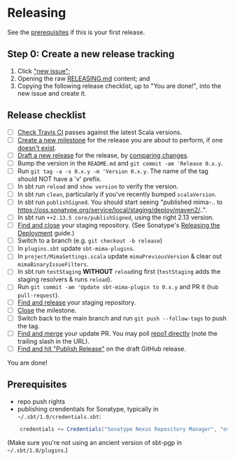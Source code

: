 # Releasing

See the [prerequisites](#prerequisites) if this is your first release.

## Step 0: Create a new release tracking

1. Click ["new issue"][issues/new];
2. Opening the raw [RELEASING.md][] content; and
3. Copying the following release checklist, up to "You are done!", into the new issue and create it.

## Release checklist

* [ ] [Check Travis CI][travis-ci] passes against the latest Scala versions.
* [ ] [Create a new milestone][milestones/new] for the release you are about to perform, if one [doesn't exist][milestones/list].
* [ ] [Draft a new release][releases/new] for the release, by [comparing changes][compare/view].
* [ ] Bump the version in the `README.md` and `git commit -am 'Release 0.x.y`.
* [ ] Run `git tag -a -s 0.x.y -m 'Version 0.x.y`. The name of the tag should NOT have a 'v' prefix.
* [ ] In sbt run `reload` and `show version` to verify the version.
* [ ] In sbt run `clean`, particularly if you've recently bumped `scalaVersion`.
* [ ] In sbt run `publishSigned`. You should start seeing "published mima-.. to https://oss.sonatype.org/service/local/staging/deploy/maven2/..".
* [ ] In sbt run `++2.13.5 core/publishSigned`, using the right 2.13 version.
* [ ] [Find and close][sonatype/staging-repos] your staging repository.  (See Sonatype's [Releasing the Deployment][sonatype/guide] guide.)
* [ ] Switch to a branch (e.g. `git checkout -b release`)
* [ ] In `plugins.sbt` update `sbt-mima-plugins`.
* [ ] In `project/MimaSettings.scala` update `mimaPreviousVersion` & clear out `mimaBinaryIssueFilters`.
* [ ] In sbt run `testStaging` **WITHOUT** `reload`ing first (`testStaging` adds the staging resolvers & runs `reload`).
* [ ] Run `git commit -am 'Update sbt-mima-plugin to 0.x.y` and PR it (`hub pull-request`).
* [ ] [Find and release][sonatype/staging-repos] your staging repository.
* [ ] [Close][milestones/list] the milestone.
* [ ] Switch back to the main branch and run `git push --follow-tags` to push the tag.
* [ ] [Find and merge][prs/list] your update PR. You may poll [repo1 directly][repo1/list] (note the trailing slash in the URL).
* [ ] [Find and hit "Publish Release"][releases/list] on the draft GitHub release.

[compare/view]:    https://github.com/lightbend/mima/compare/0.9.0...main
[issues/new]:      https://github.com/lightbend/mima/issues/new
[milestones/list]: https://github.com/lightbend/mima/milestones?direction=asc
[milestones/new]:  https://github.com/lightbend/mima/milestones/new
[prs/list]:        https://github.com/lightbend/mima/pulls
[releases/list]:   https://github.com/lightbend/mima/releases
[releases/new]:    https://github.com/lightbend/mima/releases/new

[RELEASING.md]: https://raw.githubusercontent.com/lightbend/mima/main/RELEASING.md
[repo1/list]: https://repo1.maven.org/maven2/com/typesafe/mima-core_2.12/0.5.0/
[sonatype/guide]: https://central.sonatype.org/pages/releasing-the-deployment.html
[sonatype/staging-repos]: https://oss.sonatype.org/#stagingRepositories
[travis-ci]: https://travis-ci.com/github/lightbend/mima

You are done!

## Prerequisites

* repo push rights
* publishing crendentials for Sonatype, typically in `~/.sbt/1.0/credentials.sbt`:

```scala
    credentials += Credentials("Sonatype Nexus Repository Manager", "oss.sonatype.org", <username>, <password>)
```

(Make sure you're not using an ancient version of sbt-pgp in `~/.sbt/1.0/plugins`.)
